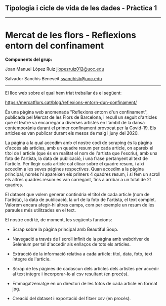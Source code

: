 ## **Tipologia i cicle de vida de les dades - Pràctica 1**

----
# **Mercat de les flors - Reflexions entorn del confinament**

**Components del grup:**

Joan Manuel López Ruiz <jlopezruiz012@uoc.edu>

Salvador Sanchis Beneseit <ssanchisb@uoc.edu> 

----

El lloc web sobre el qual hem triat treballar és el següent:

https://mercatflors.cat/blog/reflexions-entorn-dun-confinament/

És una pàgina web anomenada "Reflexions entorn d'un confinament", publicada pel 
Mercat de les Flors de Barcelona, i recull un seguit d'articles que el teatre 
va encarregar a diverses artistes en l'àmbit de la dansa contemporània
durant el primer confinament provocat per la 
Covid-19. Els articles es van publicar durant els mesos de maig i juny del 2020.

La pàgina a la qual accedim amb el nostre codi de scraping és la pàgina d'accés
als articles, amb un quadre resum per cada article, on apareix el títol de 
l'article (que és 
en realitat el nom de l'artista que l'escriu), amb una foto de l'artista, la 
data de publicació, i una frase pertanyent al text de l'article. Per llegir 
cada article cal clicar sobre el quadre resum, i així accedim a les seves
pàgines respectives. Quan accedim a la pàgina principal, només hi apareixen
els primers 4 quadres resum, i si fem un scroll els altres quadres resum es
van carregant, fins a arribar a un total de 21 quadres.

El dataset que volem generar contindria el títol de cada article (nom de l'artista),
la data de publicació, la url de la foto de l'artista, el text complet. Valorem
encara afegir-hi altres camps, com per exemple un resum de les paraules
més utilitzades en el text.

El nostre codi té, de moment, les següents funcions:

* Scrap sobre la pàgina principal amb Beautiful Soup.

* Navegació a través de l'scroll infinit de la pàgina amb webdriver de Selenium
per tal d'accedir als enllaços de tots els articles.

* Extracció de la informació relativa a cada article: títol, data, foto, text íntegre de l'article.

* Scrap de les pàgines de cadascun dels articles dels artistes per accedir al text íntegre 
i incorporar-lo al csv resultant (en procés).

* Emmagatzematge en un directori de les fotos de cada article en format jpg.

* Creació del dataset i exportació del fitxer csv (en procés).


